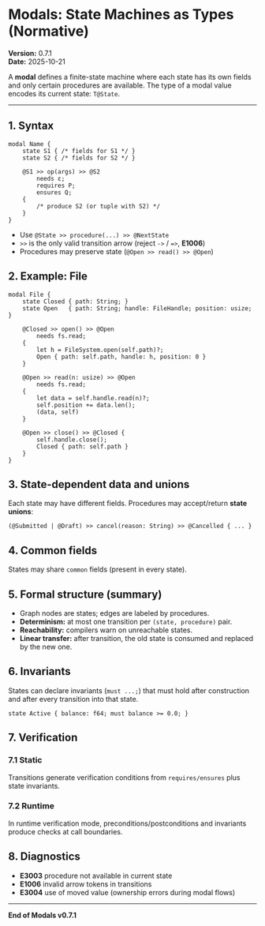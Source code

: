 # Modals: State Machines as Types (Normative)

**Version:** 0.7.1  
**Date:** 2025-10-21

A **modal** defines a finite-state machine where each state has its own fields and only certain procedures are available. The type of a modal value encodes its current state: `T@State`.

---

## 1. Syntax

```cantrip
modal Name {
    state S1 { /* fields for S1 */ }
    state S2 { /* fields for S2 */ }

    @S1 >> op(args) >> @S2
        needs ε;
        requires P;
        ensures Q;
    {
        /* produce S2 (or tuple with S2) */
    }
}
```

- Use `@State >> procedure(...) >> @NextState`
- `>>` is the only valid transition arrow (reject `->` / `=>`, **E1006**)
- Procedures may preserve state (`@Open >> read() >> @Open`)

## 2. Example: File

```cantrip
modal File {
    state Closed { path: String; }
    state Open   { path: String; handle: FileHandle; position: usize; }

    @Closed >> open() >> @Open
        needs fs.read;
    {
        let h = FileSystem.open(self.path)?;
        Open { path: self.path, handle: h, position: 0 }
    }

    @Open >> read(n: usize) >> @Open
        needs fs.read;
    {
        let data = self.handle.read(n)?;
        self.position += data.len();
        (data, self)
    }

    @Open >> close() >> @Closed {
        self.handle.close();
        Closed { path: self.path }
    }
}
```

## 3. State-dependent data and unions

Each state may have different fields. Procedures may accept/return **state unions**:

```cantrip
(@Submitted | @Draft) >> cancel(reason: String) >> @Cancelled { ... }
```

## 4. Common fields

States may share `common` fields (present in every state).

## 5. Formal structure (summary)

- Graph nodes are states; edges are labeled by procedures.  
- **Determinism:** at most one transition per `(state, procedure)` pair.  
- **Reachability:** compilers warn on unreachable states.  
- **Linear transfer:** after transition, the old state is consumed and replaced by the new one.

## 6. Invariants

States can declare invariants (`must ...;`) that must hold after construction and after every transition into that state.

```cantrip
state Active { balance: f64; must balance >= 0.0; }
```

## 7. Verification

### 7.1 Static

Transitions generate verification conditions from `requires/ensures` plus state invariants.

### 7.2 Runtime

In runtime verification mode, preconditions/postconditions and invariants produce checks at call boundaries.

## 8. Diagnostics

- **E3003** procedure not available in current state  
- **E1006** invalid arrow tokens in transitions  
- **E3004** use of moved value (ownership errors during modal flows)

---

**End of Modals v0.7.1**
